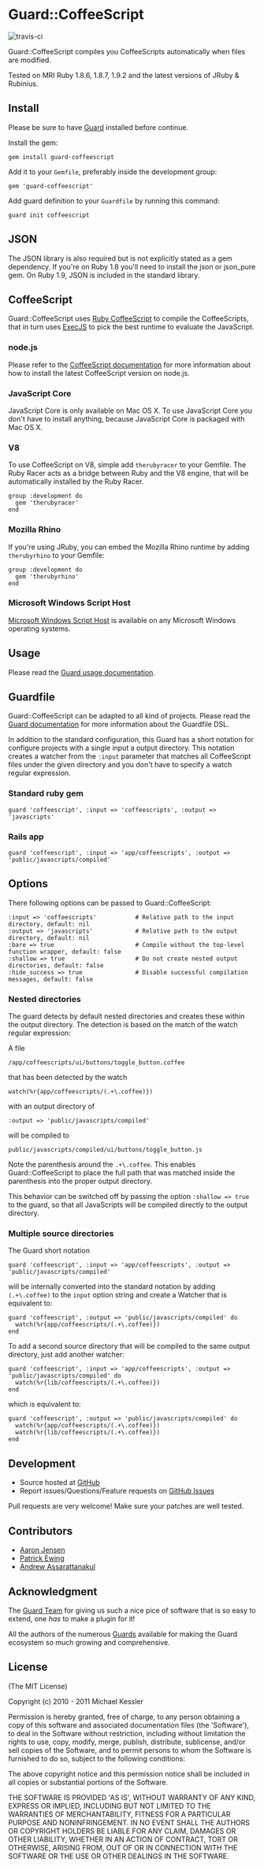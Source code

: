 # Guard::CoffeeScript

![travis-ci](http://travis-ci.org/netzpirat/guard-coffeescript.png)

Guard::CoffeeScript compiles you CoffeeScripts automatically when files are modified.

Tested on MRI Ruby 1.8.6, 1.8.7, 1.9.2 and the latest versions of JRuby & Rubinius.

## Install

Please be sure to have [Guard](https://github.com/guard/guard) installed before continue.

Install the gem:

    gem install guard-coffeescript

Add it to your `Gemfile`, preferably inside the development group:

    gem 'guard-coffeescript'

Add guard definition to your `Guardfile` by running this command:

    guard init coffeescript

## JSON

The JSON library is also required but is not explicitly stated as a gem dependency. If you're on Ruby 1.8 you'll need
to install the json or json_pure gem. On Ruby 1.9, JSON is included in the standard library.

## CoffeeScript

Guard::CoffeeScript uses [Ruby CoffeeScript](https://github.com/josh/ruby-coffee-script/) to compile the CoffeeScripts,
that in turn uses [ExecJS](https://github.com/sstephenson/execjs) to pick the best runtime to evaluate the JavaScript.

### node.js

Please refer to the [CoffeeScript documentation](http://jashkenas.github.com/coffee-script/) for more information about
how to install the latest CoffeeScript version on node.js.

### JavaScript Core

JavaScript Core is only available on Mac OS X. To use JavaScript Core you don't have to install anything, because
JavaScript Core is packaged with Mac OS X.

### V8

To use CoffeeScript on V8, simple add `therubyracer` to your Gemfile. The Ruby Racer acts as a bridge between Ruby
and the V8 engine, that will be automatically installed by the Ruby Racer.

    group :development do
      gem 'therubyracer'
    end

### Mozilla Rhino

If you're using JRuby, you can embed the Mozilla Rhino runtime by adding `therubyrhino` to your Gemfile:

    group :development do
      gem 'therubyrhino'
    end

### Microsoft Windows Script Host

[Microsoft Windows Script Host](http://msdn.microsoft.com/en-us/library/9bbdkx3k.aspx) is available on any Microsoft
Windows operating systems.

## Usage

Please read the [Guard usage documentation](https://github.com/guard/guard#readme).

## Guardfile

Guard::CoffeeScript can be adapted to all kind of projects. Please read the
[Guard documentation](https://github.com/guard/guard#readme) for more information about the Guardfile DSL.

In addition to the standard configuration, this Guard has a short notation for configure projects with a single input a output
directory. This notation creates a watcher from the `:input` parameter that matches all CoffeeScript files under the given directory
and you don't have to specify a watch regular expression.

### Standard ruby gem

    guard 'coffeescript', :input => 'coffeescripts', :output => 'javascripts'

### Rails app

    guard 'coffeescript', :input => 'app/coffeescripts', :output => 'public/javascripts/compiled'

## Options

There following options can be passed to Guard::CoffeeScript:

    :input => 'coffeescripts'           # Relative path to the input directory, default: nil
    :output => 'javascripts'            # Relative path to the output directory, default: nil
    :bare => true                       # Compile without the top-level function wrapper, default: false
    :shallow => true                    # Do not create nested output directories, default: false
    :hide_success => true               # Disable successful compilation messages, default: false

### Nested directories

The guard detects by default nested directories and creates these within the output directory. The detection is based on the match
of the watch regular expression:

A file

    /app/coffeescripts/ui/buttons/toggle_button.coffee

that has been detected by the watch

    watch(%r{app/coffeescripts/(.+\.coffee)})

with an output directory of

    :output => 'public/javascripts/compiled'

will be compiled to

    public/javascripts/compiled/ui/buttons/toggle_button.js

Note the parenthesis around the `.+\.coffee`. This enables Guard::CoffeeScript to place the full path that was matched inside the
parenthesis into the proper output directory.

This behavior can be switched off by passing the option `:shallow => true` to the guard, so that all JavaScripts will be compiled
directly to the output directory.

### Multiple source directories

The Guard short notation

    guard 'coffeescript', :input => 'app/coffeescripts', :output => 'public/javascripts/compiled'

will be internally converted into the standard notation by adding `(.+\.coffee)` to the `input` option string and create a Watcher
that is equivalent to:

    guard 'coffeescript', :output => 'public/javascripts/compiled' do
      watch(%r{app/coffeescripts/(.+\.coffee)})
    end

To add a second source directory that will be compiled to the same output directory, just add another watcher:

    guard 'coffeescript', :input => 'app/coffeescripts', :output => 'public/javascripts/compiled' do
      watch(%r{lib/coffeescripts/(.+\.coffee)})
    end

which is equivalent to:

    guard 'coffeescript', :output => 'public/javascripts/compiled' do
      watch(%r{app/coffeescripts/(.+\.coffee)})
      watch(%r{lib/coffeescripts/(.+\.coffee)})
    end

## Development

- Source hosted at [GitHub](https://github.com/netzpirat/guard-coffeescript)
- Report issues/Questions/Feature requests on [GitHub Issues](https://github.com/netzpirat/guard-coffeescript/issues)

Pull requests are very welcome! Make sure your patches are well tested.

## Contributors

* [Aaron Jensen](https://github.com/aaronjensen)
* [Patrick Ewing](https://github.com/hoverbird)
* [Andrew Assarattanakul](https://github.com/vizjerai)

 ## Acknowledgment

The [Guard Team](https://github.com/guard/guard/contributors) for giving us such a nice pice of software
that is so easy to extend, one *has* to make a plugin for it!

All the authors of the numerous [Guards](https://github.com/guard) available for making the Guard ecosystem
so much growing and comprehensive.

## License

(The MIT License)

Copyright (c) 2010 - 2011 Michael Kessler

Permission is hereby granted, free of charge, to any person obtaining
a copy of this software and associated documentation files (the
'Software'), to deal in the Software without restriction, including
without limitation the rights to use, copy, modify, merge, publish,
distribute, sublicense, and/or sell copies of the Software, and to
permit persons to whom the Software is furnished to do so, subject to
the following conditions:

The above copyright notice and this permission notice shall be
included in all copies or substantial portions of the Software.

THE SOFTWARE IS PROVIDED 'AS IS', WITHOUT WARRANTY OF ANY KIND,
EXPRESS OR IMPLIED, INCLUDING BUT NOT LIMITED TO THE WARRANTIES OF
MERCHANTABILITY, FITNESS FOR A PARTICULAR PURPOSE AND NONINFRINGEMENT.
IN NO EVENT SHALL THE AUTHORS OR COPYRIGHT HOLDERS BE LIABLE FOR ANY
CLAIM, DAMAGES OR OTHER LIABILITY, WHETHER IN AN ACTION OF CONTRACT,
TORT OR OTHERWISE, ARISING FROM, OUT OF OR IN CONNECTION WITH THE
SOFTWARE OR THE USE OR OTHER DEALINGS IN THE SOFTWARE.

